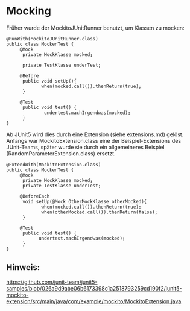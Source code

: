 # Mocking

Früher wurde der MockitoJUnitRunner benutzt, um Klassen zu mocken:

```
@RunWith(MockitoJUnitRunner.class)
public class MockenTest {
     @Mock
      private MockKlasse mocked;

      private TestKlasse underTest;

     @Before
      public void setUp(){
             when(mocked.call()).thenReturn(true);
      }

     @Test
      public void test() {
              undertest.machIrgendwas(mocked);
      }
}
```

Ab JUnit5 wird dies durch eine Extension (siehe extensions.md) gelöst. Anfangs war MockitoExtension.class eine der Beispiel-Extensions des JUnit-Teams, später wurde sie durch ein allgemeineres Beispiel (RandomParameterExtension.class) ersetzt.

```
@ExtendWith(MockitoExtension.class)
public class MockenTest {
     @Mock
      private MockKlasse mocked;
      private TestKlasse underTest;

     @BeforeEach
      void setUp(@Mock OtherMockKlasse otherMocked){
             when(mocked.call()).thenReturn(true);
             when(otherMocked.call()).thenReturn(false);
      }

     @Test
      public void test() {
            undertest.machIrgendwas(mocked);
      }
}
```

## Hinweis: 
https://github.com/junit-team/junit5-samples/blob/026a9d9abe06b6173398c1a2518793259cd190f2/junit5-mockito-extension/src/main/java/com/example/mockito/MockitoExtension.java


